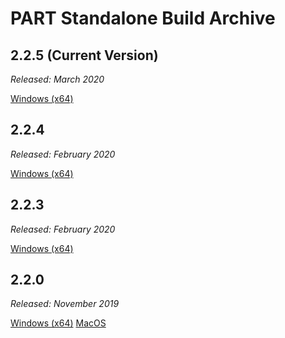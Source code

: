 # PART Standalone Build Archive

## 2.2.5 (Current Version)

*Released: March 2020*

[Windows (x64)](https://braingamecentergamefiles.s3-us-west-1.amazonaws.com/PART/Builds/PART_2.2.5_WINx64.zip)

## 2.2.4

*Released: February 2020*

[Windows (x64)](https://braingamecentergamefiles.s3-us-west-1.amazonaws.com/PART/Builds/PART_2.2.4_WINx64.zip)

## 2.2.3

*Released: February 2020*

[Windows (x64)](https://braingamecentergamefiles.s3-us-west-1.amazonaws.com/PART/Builds/PART_2.2.3_WINx64.zip)

## 2.2.0 

*Released: November 2019*

[Windows (x64)](https://braingamecentergamefiles.s3-us-west-1.amazonaws.com/PART/Builds/PART_PC_v2.2.zip)
[MacOS](https://braingamecentergamefiles.s3-us-west-1.amazonaws.com/PART/Builds/PARTInstaller.dmg)
